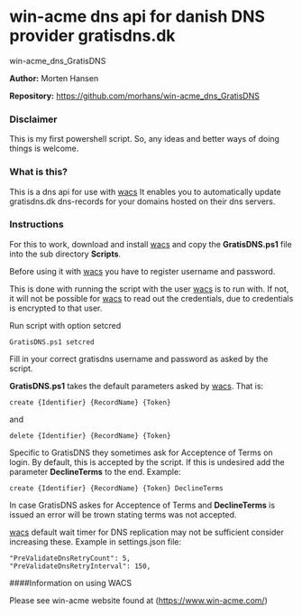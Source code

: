 # win-acme dns api for danish DNS provider gratisdns.dk
win-acme_dns_GratisDNS

**Author:** Morten Hansen

**Repository:** https://github.com/morhans/win-acme_dns_GratisDNS

### Disclaimer

This is my first powershell script. So, any ideas and better ways of doing things is welcome.

### What is this?

This is a dns api for use with [wacs](https://win-acme.com)
It enables you to automatically update gratisdns.dk dns-records for
your domains hosted on their dns servers.


### Instructions

For this to work, download and install [wacs](https://win-acme.com) and copy the
**GratisDNS.ps1** file into the sub directory **Scripts**. 

Before using it with [wacs](https://win-acme.com) you have to register username and password.

This is done with running the script with the user [wacs](https://win-acme.com) is to run with.
If not, it will not be possible for [wacs](https://win-acme.com) to read out the credentials, due to credentials is encrypted to that user.

Run script with option setcred 

`GratisDNS.ps1 setcred`

Fill in your correct gratisdns username and password as asked by the script.

**GratisDNS.ps1** takes the default parameters asked by [wacs](https://www.win-acme.com/reference/plugins/validation/dns/script). That is:

`create {Identifier} {RecordName} {Token}` 

and

`delete {Identifier} {RecordName} {Token}`

Specific to GratisDNS they sometimes ask for Acceptence of Terms on login.
By default, this is accepted by the script. If this is undesired add the parameter **DeclineTerms** to the end.
Example:

`create {Identifier} {RecordName} {Token} DeclineTerms`

In case GratisDNS askes for Acceptence of Terms and **DeclineTerms** is issued an error will be trown stating terms was not accepted.

[wacs](https://www.win-acme.com/reference/settings) default wait timer for DNS replication may not be sufficient consider increasing these.
Example in settings.json file: 

    "PreValidateDnsRetryCount": 5,
    "PreValidateDnsRetryInterval": 150,

####Information on using WACS

Please see win-acme website found at (https://www.win-acme.com/)
 
